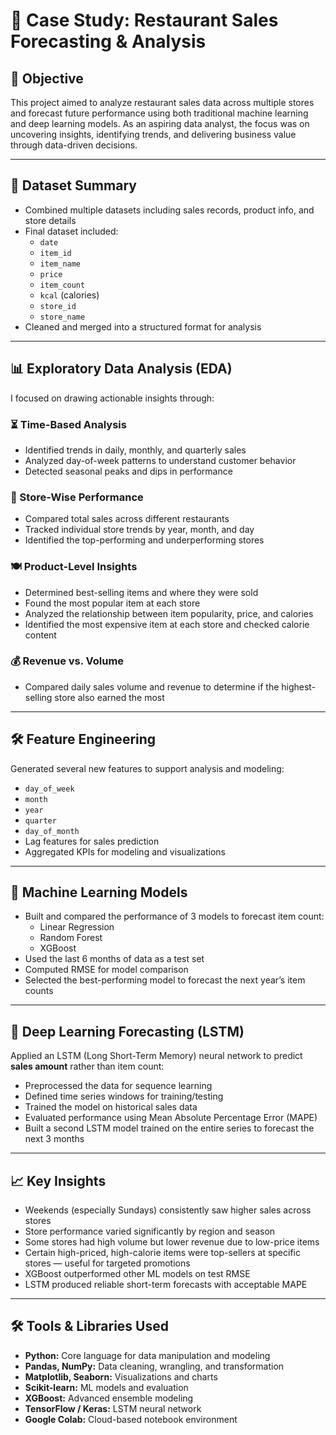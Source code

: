 # 🚀 Case Study: Restaurant Sales Forecasting & Analysis

## 🎯 Objective

This project aimed to analyze restaurant sales data across multiple stores and forecast future performance using both traditional machine learning and deep learning models. As an aspiring data analyst, the focus was on uncovering insights, identifying trends, and delivering business value through data-driven decisions.

---

## 📂 Dataset Summary

- Combined multiple datasets including sales records, product info, and store details
- Final dataset included:
  - `date`
  - `item_id`
  - `item_name`
  - `price`
  - `item_count`
  - `kcal` (calories)
  - `store_id`
  - `store_name`
- Cleaned and merged into a structured format for analysis

---

## 📊 Exploratory Data Analysis (EDA)

I focused on drawing actionable insights through:

### ⏳ Time-Based Analysis

- Identified trends in daily, monthly, and quarterly sales
- Analyzed day-of-week patterns to understand customer behavior
- Detected seasonal peaks and dips in performance

### 🏬 Store-Wise Performance

- Compared total sales across different restaurants
- Tracked individual store trends by year, month, and day
- Identified the top-performing and underperforming stores

### 🍽️ Product-Level Insights

- Determined best-selling items and where they were sold
- Found the most popular item at each store
- Analyzed the relationship between item popularity, price, and calories
- Identified the most expensive item at each store and checked calorie content

### 💰 Revenue vs. Volume

- Compared daily sales volume and revenue to determine if the highest-selling store also earned the most

---

## 🛠️ Feature Engineering

Generated several new features to support analysis and modeling:

- `day_of_week`
- `month`
- `year`
- `quarter`
- `day_of_month`
- Lag features for sales prediction
- Aggregated KPIs for modeling and visualizations

---

## 🤖 Machine Learning Models

- Built and compared the performance of 3 models to forecast item count:
  - Linear Regression
  - Random Forest
  - XGBoost
- Used the last 6 months of data as a test set
- Computed RMSE for model comparison
- Selected the best-performing model to forecast the next year’s item counts

---

## 🧠 Deep Learning Forecasting (LSTM)

Applied an LSTM (Long Short-Term Memory) neural network to predict **sales amount** rather than item count:

- Preprocessed the data for sequence learning
- Defined time series windows for training/testing
- Trained the model on historical sales data
- Evaluated performance using Mean Absolute Percentage Error (MAPE)
- Built a second LSTM model trained on the entire series to forecast the next 3 months

---

## 📈 Key Insights

- Weekends (especially Sundays) consistently saw higher sales across stores
- Store performance varied significantly by region and season
- Some stores had high volume but lower revenue due to low-price items
- Certain high-priced, high-calorie items were top-sellers at specific stores — useful for targeted promotions
- XGBoost outperformed other ML models on test RMSE
- LSTM produced reliable short-term forecasts with acceptable MAPE

---

## 🛠️ Tools & Libraries Used

- **Python:** Core language for data manipulation and modeling
- **Pandas, NumPy:** Data cleaning, wrangling, and transformation
- **Matplotlib, Seaborn:** Visualizations and charts
- **Scikit-learn:** ML models and evaluation
- **XGBoost:** Advanced ensemble modeling
- **TensorFlow / Keras:** LSTM neural network
- **Google Colab:** Cloud-based notebook environment
